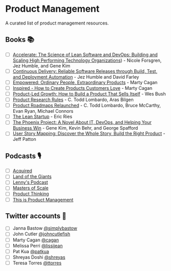 # Product Management
A curated list of product management resources.

## Books 📚
 - [ ] [Accelerate: The Science of Lean Software and DevOps: Building and Scaling High Performing Technology Organizations](https://www.amazon.com/Accelerate-Software-Performing-Technology-Organizations/dp/1942788339)) - Nicole Forsgren, Jez Humble, and Gene Kim
 - [ ] [Continuous Delivery: Reliable Software Releases through Build, Test, and Deployment Automation](https://www.amazon.com/Continuous-Delivery-Deployment-Automation-Addison-Wesley/dp/0321601912/) - Jez Humble and David Farley
 - [ ] [Empowered: Ordinary People, Extraordinary Products](https://www.amazon.com/dp/111969129X/) - Marty Cagan
 - [ ] [Inspired - How to Create Products Customers Love](https://www.amazon.com/INSPIRED-Create-Tech-Products-Customers/dp/1119387507/) - Marty Cagan
 - [ ] [Product-Led Growth: How to Build a Product That Sells Itself](https://www.amazon.com/Product-Led-Growth-Build-Product-Itself-ebook/dp/B07P6288ZF) - Wes Bush
 - [ ] [Product Research Rules](https://www.oreilly.com/library/view/product-research-rules/9781492049463/) - C. Todd Lombardo, Aras Bilgen
 - [ ] [Product Roadmaps Relaunched](https://www.oreilly.com/library/view/product-roadmaps-relaunched/9781491971710/) - C. Todd Lombardo, Bruce McCarthy, Evan Ryan, Michael Connors
 - [ ] [The Lean Startup](https://www.amazon.com/Lean-Startup-Entrepreneurs-Continuous-Innovation/dp/0307887898) - Eric Ries
 - [ ] [The Phoenix Project: A Novel About IT, DevOps, and Helping Your Business Win](https://www.amazon.com/Phoenix-Project-DevOps-Helping-Business/dp/0988262509) - Gene Kim, Kevin Behr, and George Spafford
 - [ ] [User Story Mapping: Discover the Whole Story, Build the Right Product](https://www.amazon.com/User-Story-Mapping-Discover-Product/dp/1491904909/) - Jeff Patton
 
## Podcasts 🎙️
 - [ ] [Acquired](https://www.acquired.fm/)
 - [ ] [Land of the Giants](https://www.vox.com/land-of-the-giants-podcast)
 - [ ] [Lenny's Podcast](https://www.lennyspodcast.com)
 - [ ] [Masters of Scale](https://itunes.apple.com/us/podcast/masters-of-scale-with-reid-hoffman/id1227971746?mt=2)
 - [ ] [Product Thinking](https://www.produxlabs.com/product-thinking)
 - [ ] [This is Product Management](https://podcasts.apple.com/us/podcast/this-is-product-management/id975284403)

## Twitter accounts 📱 
 - [ ] Janna Bastow [@simplybastow](https://twitter.com/simplybastow)
 - [ ] John Cutler [@johncutlefish](https://twitter.com/johncutlefish)
 - [ ] Marty Cagan [@cagan](https://twitter.com/cagan)
 - [ ] Melissa Perri [@lissijean](https://twitter.com/lissijean)
 - [ ] Pat Kua [@patkua](https://twitter.com/patkua)
 - [ ] Shreyas Doshi [@shreyas](https://twitter.com/shreyas)
 - [ ] Teresa Torres [@ttorres](https://twitter.com/ttorres)
